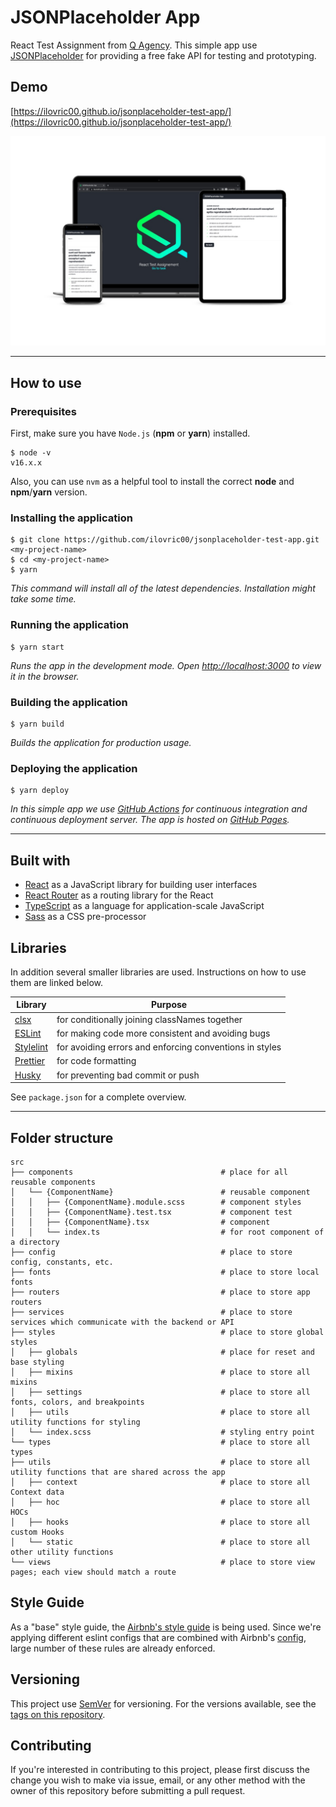# JSONPlaceholder App

React Test Assignment from [Q Agency](https://q.agency/). This simple app use [JSONPlaceholder](https://jsonplaceholder.typicode.com/) for providing a free fake API for testing and prototyping.

## Demo

[https://ilovric00.github.io/jsonplaceholder-test-app/](https://ilovric00.github.io/jsonplaceholder-test-app/)

![Demo](./public/images/demo.jpeg)

---

## How to use

### Prerequisites

First, make sure you have `Node.js` (**npm** or **yarn**) installed.

```
$ node -v
v16.x.x
```

Also, you can use `nvm` as a helpful tool to install the correct **node** and **npm**/**yarn** version.

### Installing the application

```
$ git clone https://github.com/ilovric00/jsonplaceholder-test-app.git <my-project-name>
$ cd <my-project-name>
$ yarn
```

_This command will install all of the latest dependencies. Installation might take some time._

### Running the application

```
$ yarn start
```

_Runs the app in the development mode. Open [http://localhost:3000](http://localhost:3000) to view it in the browser._

### Building the application

```
$ yarn build
```

_Builds the application for production usage._

### Deploying the application

```
$ yarn deploy
```

_In this simple app we use [GitHub Actions](https://github.com/actions) for continuous integration and continuous deployment server. The app is hosted on [GitHub Pages](https://pages.github.com/)._

---

## Built with

- [React](https://github.com/facebook/react/) as a JavaScript library for building user interfaces
- [React Router](https://github.com/remix-run/react-router) as a routing library for the React
- [TypeScript](https://github.com/microsoft/TypeScript) as a language for application-scale JavaScript
- [Sass](https://github.com/sass/dart-sass) as a CSS pre-processor

## Libraries

In addition several smaller libraries are used. Instructions on how to use them are linked below.

| Library                                             | Purpose                                                 |
| --------------------------------------------------- | ------------------------------------------------------- |
| [clsx](https://github.com/lukeed/clsx)              | for conditionally joining classNames together           |
| [ESLint](https://github.com/eslint/eslint)          | for making code more consistent and avoiding bugs       |
| [Stylelint](https://github.com/stylelint/stylelint) | for avoiding errors and enforcing conventions in styles |
| [Prettier](https://github.com/prettier/prettier)    | for code formatting                                     |
| [Husky](https://github.com/typicode/husky)          | for preventing bad commit or push                       |

See `package.json` for a complete overview.

---

## Folder structure

```
src
├── components                                 # place for all reusable components
│   └── {ComponentName}                        # reusable component
│   │   ├── {ComponentName}.module.scss        # component styles
│   │   ├── {ComponentName}.test.tsx           # component test
│   │   ├── {ComponentName}.tsx                # component
│   │   └── index.ts                           # for root component of a directory
├── config                                     # place to store config, constants, etc.
├── fonts                                      # place to store local fonts
├── routers                                    # place to store app routers
├── services                                   # place to store services which communicate with the backend or API
├── styles                                     # place to store global styles
│   ├── globals                                # place for reset and base styling
│   ├── mixins                                 # place to store all mixins
│   ├── settings                               # place to store all fonts, colors, and breakpoints
│   ├── utils                                  # place to store all utility functions for styling
│   └── index.scss                             # styling entry point
└── types                                      # place to store all types
├── utils                                      # place to store all utility functions that are shared across the app
│   ├── context                                # place to store all Context data
│   ├── hoc                                    # place to store all HOCs
│   ├── hooks                                  # place to store all custom Hooks
│   └── static                                 # place to store all other utility functions
└── views                                      # place to store view pages; each view should match a route
```

## Style Guide

As a "base" style guide, the [Airbnb's style guide](https://airbnb.io/javascript/react) is being used. Since we're applying different eslint configs that are combined with Airbnb's [config](https://yarnpkg.com/package/eslint-config-airbnb), large number of these rules are already enforced.

## Versioning

This project use [SemVer](http://semver.org/) for versioning. For the versions available, see the [tags on this repository](https://github.com/ilovric00/jsonplaceholder-test-app/tags).

## Contributing

If you're interested in contributing to this project, please first discuss the change you wish to make via issue, email, or any other method with the owner of this repository before submitting a pull request.
